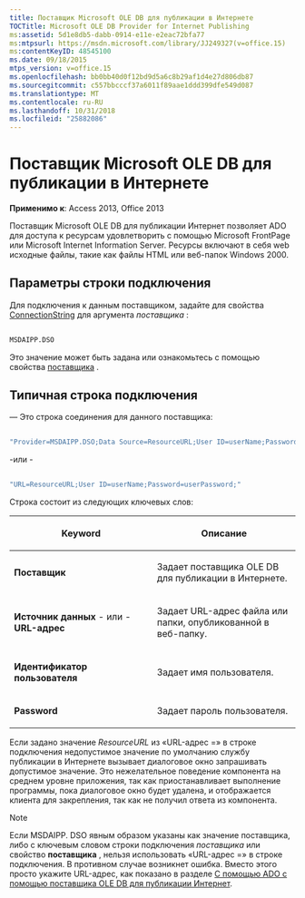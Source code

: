 ```yaml
---
title: Поставщик Microsoft OLE DB для публикации в Интернете
TOCTitle: Microsoft OLE DB Provider for Internet Publishing
ms:assetid: 5d1e8db5-dabb-0914-e11e-e2eac72bfa77
ms:mtpsurl: https://msdn.microsoft.com/library/JJ249327(v=office.15)
ms:contentKeyID: 48545100
ms.date: 09/18/2015
mtps_version: v=office.15
ms.openlocfilehash: bb0bb40d0f12bd9d5a6c8b29af1d4e27d806db87
ms.sourcegitcommit: c557bbcccf37a6011f89aae1ddd399dfe549d087
ms.translationtype: MT
ms.contentlocale: ru-RU
ms.lasthandoff: 10/31/2018
ms.locfileid: "25882086"
---
```

# <a name="microsoft-ole-db-provider-for-internet-publishing"></a>Поставщик Microsoft OLE DB для публикации в Интернете

**Применимо к**: Access 2013, Office 2013

Поставщик Microsoft OLE DB для публикации Интернет позволяет ADO для доступа к ресурсам удовлетворить с помощью Microsoft FrontPage или Microsoft Internet Information Server. Ресурсы включают в себя web исходные файлы, такие как файлы HTML или веб-папок Windows 2000.

## <a name="connection-string-parameters"></a>Параметры строки подключения

Для подключения к данным поставщиком, задайте для свойства [ConnectionString](connectionstring-property-ado.md) для аргумента *поставщика* :

```vb 
 
MSDAIPP.DSO 
```

Это значение может быть задана или ознакомьтесь с помощью свойства [поставщика](provider-property-ado.md) .

## <a name="typical-connection-string"></a>Типичная строка подключения

— Это строка соединения для данного поставщика:

```vb 
 
"Provider=MSDAIPP.DSO;Data Source=ResourceURL;User ID=userName;Password=userPassword;" 
```

\-или -

```vb 
 
"URL=ResourceURL;User ID=userName;Password=userPassword;" 
```

Строка состоит из следующих ключевых слов:

<table>
<colgroup>
<col style="width: 50%" />
<col style="width: 50%" />
</colgroup>
<thead>
<tr class="header">
<th><p>Keyword</p></th>
<th><p>Описание</p></th>
</tr>
</thead>
<tbody>
<tr class="odd">
<td><p><strong>Поставщик</strong></p></td>
<td><p>Задает поставщика OLE DB для публикации в Интернете.</p></td>
</tr>
<tr class="even">
<td><p><strong>Источник данных</strong> - или - <strong>URL-адрес</strong></p></td>
<td><p>Задает URL-адрес файла или папки, опубликованной в веб-папку.</p></td>
</tr>
<tr class="odd">
<td><p><strong>Идентификатор пользователя</strong></p></td>
<td><p>Задает имя пользователя.</p></td>
</tr>
<tr class="even">
<td><p><strong>Password</strong></p></td>
<td><p>Задает пароль пользователя.</p></td>
</tr>
</tbody>
</table>


Если задано значение *ResourceURL* из «URL-адрес =» в строке подключения недопустимое значение по умолчанию службу публикации в Интернете вызывает диалоговое окно запрашивать допустимое значение. Это нежелательное поведение компонента на среднем уровне приложения, так как приостанавливает выполнение программы, пока диалоговое окно будет удалена, и отображается клиента для закрепления, так как не получил ответа из компонента.


> [!NOTE]
> <P>Если MSDAIPP. DSO явным образом указаны как значение поставщика, либо с ключевым словом строки подключения <EM>поставщика</EM> или свойство <STRONG>поставщика</STRONG> , нельзя использовать «URL-адрес =» в строке подключения. В противном случае возникнет ошибка. Вместо этого просто укажите URL-адрес, как показано в разделе <A href="the-ole-db-provider-for-internet-publishing.md">С помощью ADO с помощью поставщика OLE DB для публикации Интернет</A>.</P>


